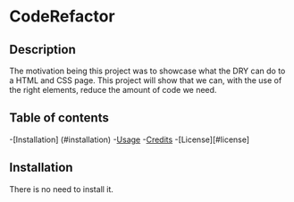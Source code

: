 # CodeRefactor

## Description

The motivation being this project was to showcase what the DRY can  do to a HTML and CSS page.
This project will show that we can, with the use of the right elements, reduce the amount of code we need.

## Table of contents

-[Installation] (#installation)
-[Usage](#usage)
-[Credits](#credits)
-[License][#license]

## Installation

There is no need to install it.

